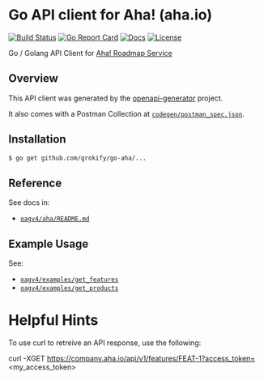 # Go API client for Aha! (aha.io)

[![Build Status][build-status-svg]][build-status-url]
[![Go Report Card][goreport-svg]][goreport-url]
[![Docs][docs-godoc-svg]][docs-godoc-url]
[![License][license-svg]][license-url]

 [build-status-svg]: https://github.com/grokify/go-aha/actions/workflows/ci.yaml/badge.svg?branch=master
 [build-status-url]: https://github.com/grokify/go-aha/actions/workflows/ci.yaml
 [build-status-svg]: https://api.travis-ci.org/grokify/go-aha.svg?branch=master
 [build-status-url]: https://travis-ci.org/grokify/go-aha
 [goreport-svg]: https://goreportcard.com/badge/github.com/grokify/go-aha
 [goreport-url]: https://goreportcard.com/report/github.com/grokify/go-aha
 [docs-godoc-svg]: https://pkg.go.dev/badge/github.com/grokify/go-aha
 [docs-godoc-url]: https://pkg.go.dev/github.com/grokify/go-aha/v2
 [license-svg]: https://img.shields.io/badge/license-MIT-blue.svg
 [license-url]: https://github.com/grokify/go-aha/blob/master/LICENSE

Go / Golang API Client for [Aha! Roadmap Service](https://www.aha.io/)

## Overview

This API client was generated by the [openapi-generator](https://github.com/OpenAPITools/openapi-generator) project.

It also comes with a Postman Collection at [`codegen/postman_spec.json`](codegen/postman_spec.json).

## Installation

```bash
$ go get github.com/grokify/go-aha/...
```

## Reference

See docs in:

* [`oagv4/aha/README.md`](oagv4/aha/README.md)

## Example Usage

See:

* [`oagv4/examples/get_features`](oagv4/examples/get_features)
* [`oagv4/examples/get_products`](oagv4/examples/get_products)

# Helpful Hints

To use curl to retreive an API response, use the following:

curl -XGET https://company.aha.io/api/v1/features/FEAT-1?access_token=<my_access_token>
